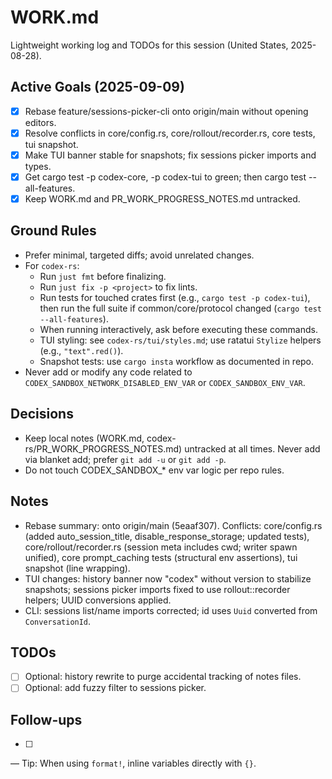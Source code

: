 # WORK.md

Lightweight working log and TODOs for this session (United States, 2025-08-28).

## Active Goals (2025-09-09)
- [x] Rebase feature/sessions-picker-cli onto origin/main without opening editors.
- [x] Resolve conflicts in core/config.rs, core/rollout/recorder.rs, core tests, tui snapshot.
- [x] Make TUI banner stable for snapshots; fix sessions picker imports and types.
- [x] Get cargo test -p codex-core, -p codex-tui to green; then cargo test --all-features.
- [x] Keep WORK.md and PR_WORK_PROGRESS_NOTES.md untracked.

## Ground Rules
- Prefer minimal, targeted diffs; avoid unrelated changes.
- For `codex-rs`:
  - Run `just fmt` before finalizing.
  - Run `just fix -p <project>` to fix lints.
  - Run tests for touched crates first (e.g., `cargo test -p codex-tui`), then run the full suite if common/core/protocol changed (`cargo test --all-features`).
  - When running interactively, ask before executing these commands.
  - TUI styling: see `codex-rs/tui/styles.md`; use ratatui `Stylize` helpers (e.g., `"text".red()`).
  - Snapshot tests: use `cargo insta` workflow as documented in repo.
- Never add or modify any code related to `CODEX_SANDBOX_NETWORK_DISABLED_ENV_VAR` or `CODEX_SANDBOX_ENV_VAR`.

## Decisions
- Keep local notes (WORK.md, codex-rs/PR_WORK_PROGRESS_NOTES.md) untracked at all times. Never add via blanket add; prefer `git add -u` or `git add -p`.
- Do not touch CODEX_SANDBOX_* env var logic per repo rules.

## Notes
- Rebase summary: onto origin/main (5eaaf307). Conflicts: core/config.rs (added auto_session_title, disable_response_storage; updated tests), core/rollout/recorder.rs (session meta includes cwd; writer spawn unified), core prompt_caching tests (structural env assertions), tui snapshot (line wrapping).
- TUI changes: history banner now "codex" without version to stabilize snapshots; sessions picker imports fixed to use rollout::recorder helpers; UUID conversions applied.
- CLI: sessions list/name imports corrected; id uses `Uuid` converted from `ConversationId`.

## TODOs
- [ ] Optional: history rewrite to purge accidental tracking of notes files.
- [ ] Optional: add fuzzy filter to sessions picker.

## Follow-ups
- [ ] 

—
Tip: When using `format!`, inline variables directly with `{}`.
